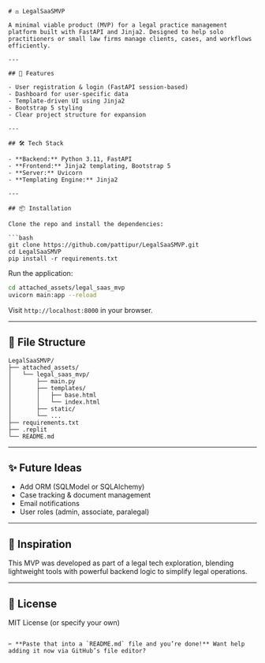 

```
# ⚖️ LegalSaaSMVP

A minimal viable product (MVP) for a legal practice management platform built with FastAPI and Jinja2. Designed to help solo practitioners or small law firms manage clients, cases, and workflows efficiently.

---

## 🚀 Features

- User registration & login (FastAPI session-based)
- Dashboard for user-specific data
- Template-driven UI using Jinja2
- Bootstrap 5 styling
- Clear project structure for expansion

---

## 🛠 Tech Stack

- **Backend:** Python 3.11, FastAPI
- **Frontend:** Jinja2 templating, Bootstrap 5
- **Server:** Uvicorn
- **Templating Engine:** Jinja2

---

## 📦 Installation

Clone the repo and install the dependencies:

```bash
git clone https://github.com/pattipur/LegalSaaSMVP.git
cd LegalSaaSMVP
pip install -r requirements.txt
````

Run the application:

```bash
cd attached_assets/legal_saas_mvp
uvicorn main:app --reload
```

Visit `http://localhost:8000` in your browser.

---

## 📝 File Structure

```
LegalSaaSMVP/
├── attached_assets/
│   └── legal_saas_mvp/
│       ├── main.py
│       ├── templates/
│       │   ├── base.html
│       │   └── index.html
│       ├── static/
│       └── ...
├── requirements.txt
├── .replit
└── README.md
```

---

## ✨ Future Ideas

* Add ORM (SQLModel or SQLAlchemy)
* Case tracking & document management
* Email notifications
* User roles (admin, associate, paralegal)

---

## 🧠 Inspiration

This MVP was developed as part of a legal tech exploration, blending lightweight tools with powerful backend logic to simplify legal operations.

---

## 📜 License

MIT License (or specify your own)

```

✂️ **Paste that into a `README.md` file and you’re done!** Want help adding it now via GitHub’s file editor?
```
